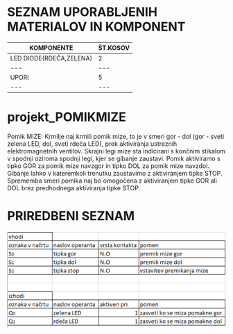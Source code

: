 # SEZNAM UPORABLJENIH MATERIALOV IN KOMPONENT
| KOMPONENTE | ŠT.KOSOV |
| --- | --- |
| LED DIODE(RDEČA,ZELENA) | 2 |
| --- | --- |
| UPORI | 5 |
| --- | --- |
# projekt_POMIKMIZE
Pomik MIZE: Krmilje naj krmili pomik mize, to je v smeri gor - dol (gor - sveti zelena LED, dol, sveti rdeča LED), prek aktiviranja ustreznih elektromagnetnih ventilov. Skrajni legi mize sta indicirani s končnim stikalom v spodnji oziroma spodnji legi, kjer se gibanje zaustavi. Pomik aktiviramo s tipko GOR za pomik mize navzgor in tipko DOL za pomik mize navzdol. Gibanje lahko v kateremkoli trenutku zaustavimo z aktiviranjem tipke STOP. Sprememba smeri pomika naj bo omogočena z aktiviranjem tipke GOR ali DOL brez predhodnega aktiviranja tipke STOP.

# PRIREDBENI SEZNAM
![priredbeni seznam](https://github.com/Pitaxx/projekt_POMIKMIZE/blob/main/Posnetek%20zaslona%202023-04-04%20130050.png?raw=true)
